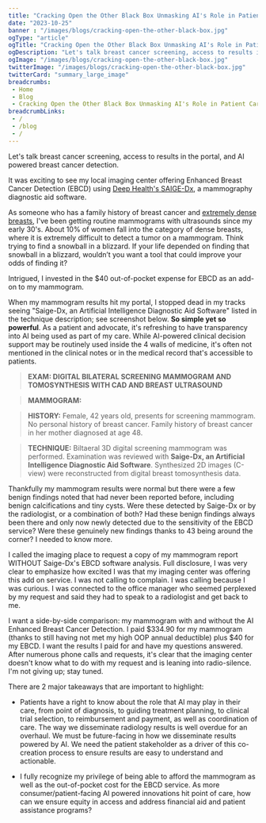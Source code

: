 ```yaml
--- 
title: "Cracking Open the Other Black Box Unmasking AI's Role in Patient Care"
date: "2023-10-25"
banner : "/images/blogs/cracking-open-the-other-black-box.jpg"
ogType: "article"
ogTitle: "Cracking Open the Other Black Box Unmasking AI's Role in Patient Care | Unblock Health"
ogDescription: "Let's talk breast cancer screening, access to results in the portal, and AI powered breast cancer detection."
ogImage: "/images/blogs/cracking-open-the-other-black-box.jpg"
twitterImage: "/images/blogs/cracking-open-the-other-black-box.jpg"
twitterCard: "summary_large_image"
breadcrumbs:
 - Home
 - Blog
 - Cracking Open the Other Black Box Unmasking AI's Role in Patient Care
breadcrumbLinks:
 - / 
 - /blog
 - / 
---
```


Let's talk breast cancer screening, access to results in the portal, and AI powered breast cancer detection.

It was exciting to see my local imaging center offering Enhanced Breast Cancer Detection (EBCD) using <a href="https://deephealth.com/products/saige-dx/">Deep Health's SAIGE-Dx</a>, a mammography diagnostic aid software. 

As someone who has a family history of breast cancer and <a href="https://www.cancer.gov/types/breast/breast-changes/dense-breasts#are-dense-breasts-common">extremely dense breasts</a>, I've been getting routine mammograms with ultrasounds since my early 30's. About 10% of women fall into the category of dense breasts, where it is extremely difficult to detect a tumor on a mammogram. Think trying to find a snowball in a blizzard. If your life depended on finding that snowball in a blizzard, wouldn’t you want a tool that could improve your odds of finding it?

Intrigued, I invested in the $40 out-of-pocket expense for EBCD as an add-on to my mammogram. 

When my mammogram results hit my portal, I stopped dead in my tracks seeing "Saige-Dx, an Artificial Intelligence Diagnostic Aid Software" listed in the technique description; see screenshot below. **So simple yet so powerful**. As a patient and advocate, it's refreshing to have transparency into AI being used as part of my care. While AI-powered clinical decision support may be routinely used inside the 4 walls of medicine, it's often not mentioned in the clinical notes or in the medical record that's accessible to patients.

  >**EXAM: DIGITAL BILATERAL SCREENING MAMMOGRAM AND TOMOSYNTHESIS WITH CAD AND BREAST ULTRASOUND**

  >**MAMMOGRAM:**
  
  >**HISTORY:** Female, 42 years old, presents for screening mammogram. No personal history of breast cancer. Family history of breast cancer in her mother diagnosed at age 48.

  >**TECHNIQUE:** Biltaeral 3D digital screening mammogram was performed. Examination was reviewed with **Saige-Dx, an Artificial Intelligence Diagnostic Aid Software**. Synthesized 2D images (C-view) were reconstructed from digital breast tomosynthesis data.


Thankfully my mammogram results were normal but there were a few benign findings noted that had never been reported before, including benign calcifications and tiny cysts. Were these detected by Saige-Dx or by the radiologist, or a combination of both? Had these benign findings always been there and only now newly detected due to the sensitivity of the EBCD service? Were these genuinely new findings thanks to 43 being around the corner? I needed to know more.

I called the imaging place to request a copy of my mammogram report WITHOUT Saige-Dx's EBCD software analysis. Full disclosure, I was very clear to emphasize how excited I was that my imaging center was offering this add on service. I was not calling to complain. I was calling because I was curious. I was connected to the office manager who seemed perplexed by my request and said they had to speak to a radiologist and get back to me.

I want a side-by-side comparison: my mammogram with and without the AI Enhanced Breast Cancer Detection. I paid $334.90 for my mammogram (thanks to still having not met my high OOP annual deductible) plus $40 for my EBCD. I want the results I paid for and have my questions answered. After numerous phone calls and requests, it's clear that the imaging center doesn't know what to do with my request and is leaning into radio-silence. I'm not giving up; stay tuned.

There are 2 major takeaways that are important to highlight:

- Patients have a right to know about the role that AI may play in their care, from point of diagnosis, to guiding treatment planning, to clinical trial selection, to reimbursement and payment, as well as coordination of care. The way we disseminate radiology results is well overdue for an overhaul. We must be future-facing in how we disseminate results powered by AI. We need the patient stakeholder as a driver of this co-creation process to ensure results are easy to understand and actionable.

-  I fully recognize my privilege of being able to afford the mammogram as well as the out-of-pocket cost for the EBCD service. As more consumer/patient-facing AI powered innovations hit point of care, how can we ensure equity in access and address financial aid and patient assistance programs?